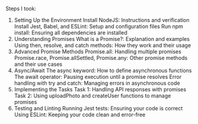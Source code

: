 Steps I took:
1. Setting Up the Environment
Install NodeJS: Instructions and verification
Install Jest, Babel, and ESLint: Setup and configuration files
Run npm install: Ensuring all dependencies are installed
2. Understanding Promises
What is a Promise?: Explanation and examples
Using then, resolve, and catch methods: How they work and their usage
3. Advanced Promise Methods
Promise.all: Handling multiple promises
Promise.race, Promise.allSettled, Promise.any: Other promise methods and their use cases
4. Async/Await
The async keyword: How to define asynchronous functions
The await operator: Pausing execution until a promise resolves
Error handling with try and catch: Managing errors in asynchronous code
5. Implementing the Tasks
Task 1: Handling API responses with promises
Task 2: Using uploadPhoto and createUser functions to manage promises
6. Testing and Linting
Running Jest tests: Ensuring your code is correct
Using ESLint: Keeping your code clean and error-free
